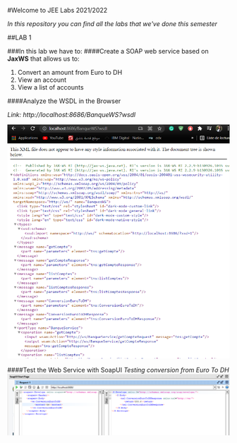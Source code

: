 #Welcome to JEE Labs 2021/2022


_In this repository you can find all the labs that we've done this semester_ 

##LAB 1


###In this lab we have to:
####Create a SOAP web service based on **JaxWS** that allows us to: 
1. Convert an amount from Euro to DH
2. View an account
3. View a list of accounts

####Analyze the WSDL in  the Browser

_Link: http://localhost:8686/BanqueWS?wsdl_

![assets/wsdl.png](assets/wsdl.png)

####Test the Web Service with SoapUI
 _Testing conversion from Euro To DH_
![assets/convertEuroToDH.png](assets/convertEuroToDH.png)
